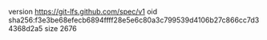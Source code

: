 version https://git-lfs.github.com/spec/v1
oid sha256:f3e3be68efecb6894ffff28e5e6c80a3c799539d4106b27c866cc7d34368d2a5
size 2676

